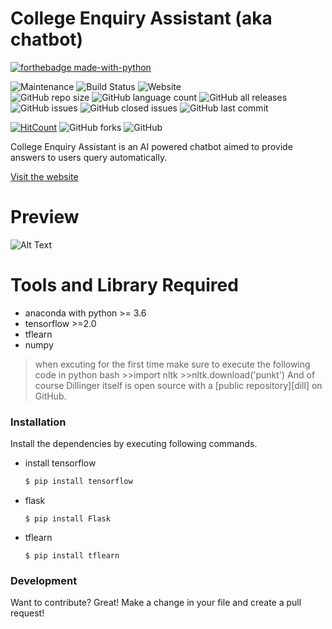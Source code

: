 # College Enquiry Assistant (aka chatbot)
[![forthebadge made-with-python](http://ForTheBadge.com/images/badges/made-with-python.svg)](https://www.python.org/) <br />

 ![Maintenance](https://img.shields.io/badge/Maintained%3F-yes-green.svg) 
 ![Build Status](https://travis-ci.org/joemccann/dillinger.svg?branch=master)
 ![Website](https://img.shields.io/website?down_color=brown&down_message=down&up_color=blue&up_message=online&url=https%3A%2F%2Frawchat.herokuapp.com%2F)  
 ![GitHub repo size](https://img.shields.io/github/repo-size/rawkush/chatbot) 
 ![GitHub language count](https://img.shields.io/github/languages/count/rawkush/chatbot)
 ![GitHub all releases](https://img.shields.io/github/downloads/rawkush/chatbot/total)
 ![GitHub issues](https://img.shields.io/github/issues-raw/rawkush/chatbot)
 ![GitHub closed issues](https://img.shields.io/github/issues-closed/rawkush/chatbot) 
 ![GitHub last commit](https://img.shields.io/github/last-commit/rawkush/chatbot) 

 [![HitCount](http://hits.dwyl.com/rawkush/Chatbot.svg)](http://hits.dwyl.com/rawkush/Chatbot) 
 ![GitHub forks](https://img.shields.io/github/forks/rawkush/chatbot?label=fork&style=social) 
 ![GitHub](https://img.shields.io/github/license/rawkush/chatbot?style=plastic)

College Enquiry Assistant is an AI powered chatbot aimed to provide answers to users query automatically.

[Visit the website](https://rawchat.herokuapp.com/)

# Preview

![Alt Text](https://raw.githubusercontent.com/Rawkush/Chatbot/master/.github/gif.gif)


# Tools and Library Required
  - anaconda  with python >= 3.6
  - tensorflow >=2.0
  - tflearn
  - numpy
 
> when excuting for the first time make sure  to execute the following code in python bash
> \>>import nltk
> \>>nltk.download('punkt')
And of course Dillinger itself is open source with a [public repository][dill]
 on GitHub.

### Installation

Install the dependencies by executing following commands.

- install tensorflow
    ```sh
    $ pip install tensorflow
    ```
- flask
    ```
    $ pip install Flask
    
    ```
- tflearn
    ```
    $ pip install tflearn
    ```



### Development
Want to contribute? Great!
Make a change in your file and create a pull request!

